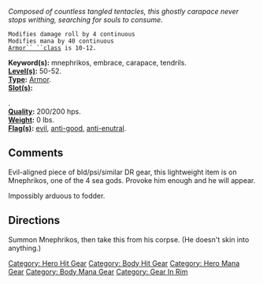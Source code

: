 *Composed of countless tangled tentacles, this ghostly carapace never
stops writhing, searching for souls to consume.*

`Modifies damage roll by 4 continuous`  
`Modifies mana by 40 continuous`  
[`Armor`` ``class`](Armor_Class.md "wikilink")` is 10-12.`

**Keyword(s):** mnephrikos, embrace, carapace, tendrils.  
**[Level(s)](Object_Level.md "wikilink"):** 50-52.  
**[Type](:Category:_Object_Types.md "wikilink"):**
[Armor](:Category:_Armor.md "wikilink").  
**[Slot(s)](Object_Slots.md "wikilink"):**

<body>

.  
**[Quality](Object_Quality.md "wikilink"):** 200/200 hps.  
**[Weight](Object_Weight.md "wikilink"):** 0 lbs.  
**[Flag(s)](:Category:_Object_Flags.md "wikilink"):**
[evil](Evil_Flag.md "wikilink"),
[anti-good](Anti-Good_Flag.md "wikilink"),
[anti-enutral](Anti-Neutral_Flag.md "wikilink").  

## Comments

Evil-aligned piece of bld/psi/similar DR gear, this lightweight item is
on Mnephrikos, one of the 4 sea gods. Provoke him enough and he will
appear.

Impossibly arduous to fodder.

## Directions

Summon Mnephrikos, then take this from his corpse. (He doesn't skin into
anything.)

[Category: Hero Hit Gear](Category:_Hero_Hit_Gear "wikilink") [Category:
Body Hit Gear](Category:_Body_Hit_Gear "wikilink") [Category: Hero Mana
Gear](Category:_Hero_Mana_Gear "wikilink") [Category: Body Mana
Gear](Category:_Body_Mana_Gear "wikilink") [Category: Gear In
Rim](Category:_Gear_In_Rim "wikilink")
